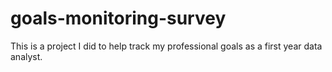 # goals-monitoring-survey
This is a project I did to help track my professional goals as a first year data analyst.
